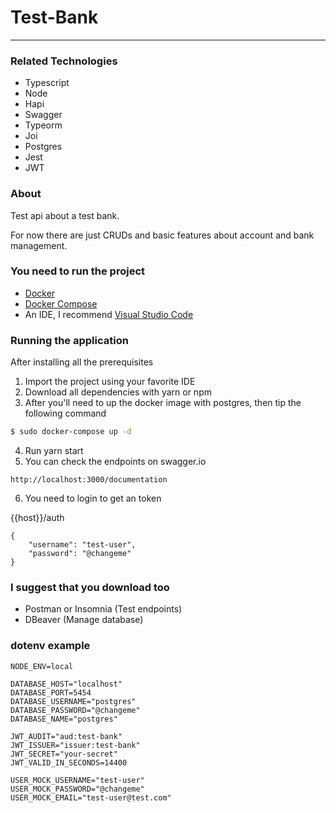 # Test-Bank

---

### Related Technologies

- Typescript
- Node
- Hapi
- Swagger
- Typeorm
- Joi
- Postgres
- Jest
- JWT

### About

Test api about a test bank.

For now there are just CRUDs and basic features about account and bank management.

### You need to run the project

- [Docker](https://docs.docker.com/install/linux/docker-ce/ubuntu/)
- [Docker Compose](https://linuxize.com/post/how-to-install-and-use-docker-compose-on-ubuntu-18-04/)
- An IDE, I recommend [Visual Studio Code](https://code.visualstudio.com/)

### Running the application

After installing all the prerequisites

1. Import the project using your favorite IDE
2. Download all dependencies with yarn or npm
3. After you'll need to up the docker image with postgres, then tip the following command

```sh
$ sudo docker-compose up -d
```

4. Run yarn start
5. You can check the endpoints on swagger.io

```
http://localhost:3000/documentation
```

6. You need to login to get an token

{{host}}/auth

```
{
    "username": "test-user",
    "password": "@changeme"
}
```

### I suggest that you download too

- Postman or Insomnia (Test endpoints)
- DBeaver (Manage database)

### dotenv example

```
NODE_ENV=local

DATABASE_HOST="localhost"
DATABASE_PORT=5454
DATABASE_USERNAME="postgres"
DATABASE_PASSWORD="@changeme"
DATABASE_NAME="postgres"

JWT_AUDIT="aud:test-bank"
JWT_ISSUER="issuer:test-bank"
JWT_SECRET="your-secret"
JWT_VALID_IN_SECONDS=14400

USER_MOCK_USERNAME="test-user"
USER_MOCK_PASSWORD="@changeme"
USER_MOCK_EMAIL="test-user@test.com"
```
